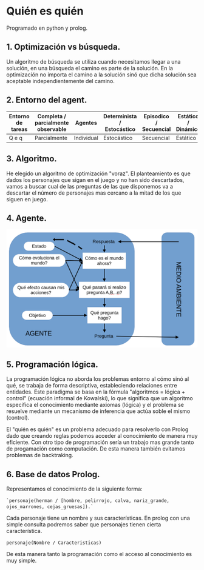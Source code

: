 # Quién es quién

Programado en python y prolog.

## 1. Optimización vs búsqueda.

Un algoritmo de búsqueda se utiliza cuando necesitamos llegar a una solución, en una búsqueda el camino es parte de la solución. En la optimización no importa el camino a la solución sinó que dicha solución sea aceptable independientemente del camino.

## 2. Entorno del agent.

| Entorno de tareas | Completa / parcialmente observable | Agentes    | Determinista / Estocástico | Episodico / Secuencial | Estático / Dinámico | Discreto |
| ----------------- | ---------------------------------- | ---------- | -------------------------- | ---------------------- | ------------------- | -------- |
| Q e q             | Parcialmente                       | Individual | Estocástico                | Secuencial             | Estático            | Discreto |

## 3. Algoritmo.

He elegido un algoritmo de optimización "voraz". El planteamiento es que dados los personajes que sigan en el juego y no han sido descartados, vamos a buscar cual de las preguntas de las que disponemos va a descartar el número de personajes mas cercano a la mitad de los que siguen en juego.

## 4. Agente.

![](Axente.png)

## 5. Programación lógica.

La programación lógica no aborda los problemas entorno al cómo sinó al qué, se trabaja de forma descriptiva, estableciendo relaciones entre entidades. Este paradigma se basa en la fórmula "algoritmos = lógica + control" (ecuación informal de Kowalski), lo que significa que un algoritmo especifica el conocimiento mediante axiomas (lógica) y el problema se resuelve mediante un mecanismo de inferencia que actúa soble el mismo (control).

El "quién es quién" es un problema adecuado para resolverlo con Prolog dado que creando reglas podemos acceder al conocimiento de manera muy eficiente. Con otro tipo de programación sería un trabajo mas grande tanto de progamación como computación. De esta manera también evitamos problemas de backtraking.

## 6. Base de datos Prolog.

Representamos el conocimiento de la siguiente forma:

```
`personaje(herman / [hombre, pelirrojo, calva, nariz_grande, ojos_marrones, cejas_gruesas]).`
```

Cada personaje tiene un nombre y sus características. En prolog con una simple consulta podremos saber que personajes tienen cierta característica.

```
personaje(Nombre / Caracteristicas)
```

De esta manera tanto la programación como el acceso al conocimiento es muy simple.
